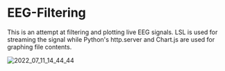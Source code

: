 # EEG-Filtering
This is an attempt at filtering and plotting live EEG signals. LSL is used for streaming the signal while Python's http.server and Chart.js are used for graphing file contents.

![2022_07_11_14_44_44](https://user-images.githubusercontent.com/14152830/178349035-91a3f55c-9a67-4ff5-a08c-a04117af479b.gif)
